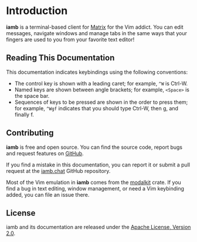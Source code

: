 # Introduction

__iamb__ is a terminal-based client for [Matrix] for the Vim addict. You can
edit messages, navigate windows and manage tabs in the same ways that your
fingers are used to you from your favorite text editor!

## Reading This Documentation

This documentation indicates keybindings using the following conventions:

- The control key is shown with a leading caret; for example, `^W` is Ctrl-W.
- Named keys are shown between angle brackets; for example, `<Space>` is the
  space bar.
- Sequences of keys to be pressed are shown in the order to press them; for
  example, `^Wgf` indicates that you should type Ctrl-W, then g, and finally f.

## Contributing

__iamb__ is free and open source. You can find the source code, report bugs and
request features on [GitHub][iamb].

If you find a mistake in this documentation, you can report it or submit a pull
request at the [iamb.chat] GitHub repository. 

Most of the Vim emulation in __iamb__ comes from the [modalkit] crate. If you
find a bug in text editing, window management, or need a Vim keybinding added,
you can file an issue there.

## License

iamb and its documentation are released under the [Apache License, Version 2.0].

[Apache License, Version 2.0]: https://github.com/ulyssa/iamb/blob/master/LICENSE
[iamb]: https://github.com/ulyssa/iamb/
[iamb.chat]: https://github.com/ulyssa/iamb.chat/
[Matrix]: https://matrix.org/
[modalkit]: https://github.com/ulyssa/modalkit
